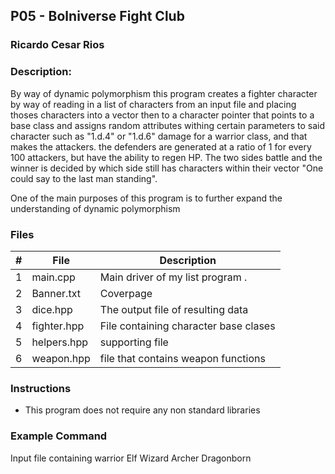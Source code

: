 
## P05 - Bolniverse Fight Club
### Ricardo Cesar Rios
### Description:

By way of dynamic polymorphism this program creates a fighter character by way of reading in a list of characters from an input file and placing thoses characters into a vector then to a character pointer that points to a base class and assigns random attributes withing certain parameters to said character such as "1.d.4" or "1.d.6" damage for a warrior class, and that makes the attackers. the defenders are generated at a ratio of 1 for every 100 attackers, but have the ability to regen HP. The two sides battle and the winner is decided by which side still has characters within their vector "One could say to the last man standing". 


One of the main purposes of this program is to further expand the understanding of dynamic polymorphism 
### Files

|   #   | File      | Description                      |
| :---: | --------  | -------------------------------- |
|   1   | main.cpp  | Main driver of my list program . |
|   2   | Banner.txt| Coverpage             |
|   3   | dice.hpp  | The output file of resulting data|
|   4   | fighter.hpp| File containing character base clases|
|   5   | helpers.hpp| supporting file |
|   6   | weapon.hpp | file that contains weapon functions |


### Instructions

- This program does not require any non standard libraries

### Example Command
Input file containing 
warrior
Elf
Wizard
Archer
Dragonborn
